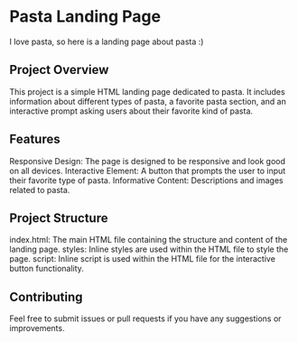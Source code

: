 # Pasta Landing Page
I love pasta, so here is a landing page about pasta :)

## Project Overview
This project is a simple HTML landing page dedicated to pasta. It includes information about different types of pasta, a favorite pasta section, and an interactive prompt asking users about their favorite kind of pasta.

## Features
Responsive Design: The page is designed to be responsive and look good on all devices.
Interactive Element: A button that prompts the user to input their favorite type of pasta.
Informative Content: Descriptions and images related to pasta.

## Project Structure
index.html: The main HTML file containing the structure and content of the landing page.
styles: Inline styles are used within the HTML file to style the page.
script: Inline script is used within the HTML file for the interactive button functionality.

## Contributing
Feel free to submit issues or pull requests if you have any suggestions or improvements.
